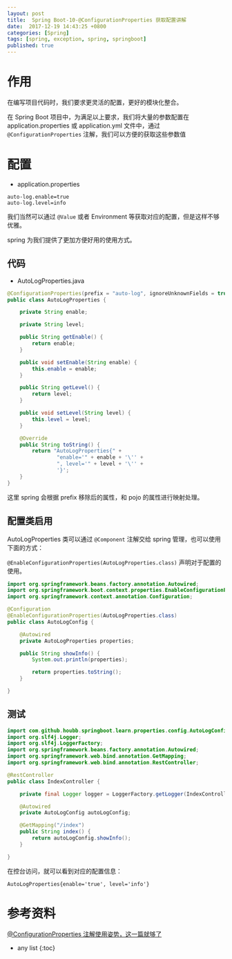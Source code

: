 ```yaml
---
layout: post
title:  Spring Boot-10-@ConfigurationProperties 获取配置讲解
date:  2017-12-19 14:43:25 +0800
categories: [Spring]
tags: [spring, exception, spring, springboot]
published: true
---
```


# 作用

在编写项目代码时，我们要求更灵活的配置，更好的模块化整合。

在 Spring Boot 项目中，为满足以上要求，我们将大量的参数配置在 application.properties 或 application.yml 文件中，通过 `@ConfigurationProperties` 注解，我们可以方便的获取这些参数值


# 配置

- application.properties

```
auto-log.enable=true
auto-log.level=info
```

我们当然可以通过 `@Value` 或者 Environment 等获取对应的配置，但是这样不够优雅。

spring 为我们提供了更加方便好用的使用方式。

## 代码

- AutoLogProperties.java

```java
@ConfigurationProperties(prefix = "auto-log", ignoreUnknownFields = true)
public class AutoLogProperties {

    private String enable;

    private String level;

    public String getEnable() {
        return enable;
    }

    public void setEnable(String enable) {
        this.enable = enable;
    }

    public String getLevel() {
        return level;
    }

    public void setLevel(String level) {
        this.level = level;
    }

    @Override
    public String toString() {
        return "AutoLogProperties{" +
                "enable='" + enable + '\'' +
                ", level='" + level + '\'' +
                '}';
    }
}
```

这里 spring 会根据 prefix 移除后的属性，和 pojo 的属性进行映射处理。

## 配置类启用

AutoLogProperties 类可以通过 `@Component` 注解交给 spring 管理，也可以使用下面的方式：

`@EnableConfigurationProperties(AutoLogProperties.class)` 声明对于配置的使用。

```java
import org.springframework.beans.factory.annotation.Autowired;
import org.springframework.boot.context.properties.EnableConfigurationProperties;
import org.springframework.context.annotation.Configuration;

@Configuration
@EnableConfigurationProperties(AutoLogProperties.class)
public class AutoLogConfig {

    @Autowired
    private AutoLogProperties properties;

    public String showInfo() {
        System.out.println(properties);

        return properties.toString();
    }

}
```

## 测试

```java
import com.github.houbb.springboot.learn.properties.config.AutoLogConfig;
import org.slf4j.Logger;
import org.slf4j.LoggerFactory;
import org.springframework.beans.factory.annotation.Autowired;
import org.springframework.web.bind.annotation.GetMapping;
import org.springframework.web.bind.annotation.RestController;

@RestController
public class IndexController {

    private final Logger logger = LoggerFactory.getLogger(IndexController.class);

    @Autowired
    private AutoLogConfig autoLogConfig;

    @GetMapping("/index")
    public String index() {
        return autoLogConfig.showInfo();
    }

}
```

在控台访问，就可以看到对应的配置信息：

```
AutoLogProperties{enable='true', level='info'}
```

# 参考资料

[@ConfigurationProperties 注解使用姿势，这一篇就够了](https://www.cnblogs.com/FraserYu/p/11261916.html)

* any list
{:toc}
